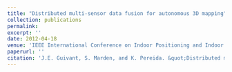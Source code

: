 ```yaml
---
title: "Distributed multi-sensor data fusion for autonomous 3D mapping"
collection: publications
permalink: 
excerpt: ''
date: 2012-04-18
venue: 'IEEE International Conference on Indoor Positioning and Indoor Navigation (IPIN)'
paperurl: ''
citation: 'J.E. Guivant, S. Marden, and K. Pereida. &quot;Distributed multi-sensor data fusion for autonomous 3D mapping&quot;, in Proceedings of the <i>IEEE International Conference on Indoor Positioning and Indoor Navigation (IPIN)</i>, (2012).'
---
```



